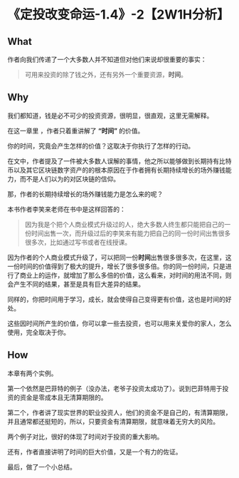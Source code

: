 # 《定投改变命运-1.4》-2【2W1H分析】

## What

作者向我们传递了一个大多数人并不知道但对他们来说却很重要的事实：

>  可用来投资的除了钱之外，还有另外一个重要资源，**时间**。

## Why

我们都知道，钱是必不可少的投资资源，很明显，很直观，这里无需解释。

在这一章里 ，作者只着重讲解了 **“时间”** 的价值。

你的时间，究竟会产生怎样的价值？这取决于你执行了怎样的行动。

在文中，作者提及了一件被大多数人误解的事情，他之所以能够做到长期持有比特币以及其它区块链数字资产的的根本原因在于作者拥有长期持续增长的场外赚钱能力，而不是人们以为的对区块链的信仰。

那，作者的长期持续增长的场外赚钱能力是怎么来的呢？

本书作者李笑来老师在书中是这样回答的：

> 因为我是个把个人商业模式升级过的人，绝大多数人终生都只能把自己的一份时间出售一次，而升级过后的李笑来有能力把自己的同一份时间出售很多很多次，比如通过写书或者在线授课。

因为作者的个人商业模式升级了，可以把同一份**时间**出售很多很多次，在这里，这一份时间的价值得到了极大的提升，增长了很多很多倍。你的同一份时间，只是进行了商业上的运作，就增加了那么多倍的价值，这么看来，对时间的用法不同，则会产生不同的结果，甚至是具有巨大差异的结果。

同样的，你把时间用于学习，成长，就会使得自己变得更有价值，这也是时间的好处。

这些因时间所产生的价值，你可以拿一些去投资，也可以用来关爱你的家人，怎么使用，完全取决于你。

## How

本章有两个实例。

第一个依然是巴菲特的例子（没办法，老爷子投资太成功了）。说到巴菲特用于投资的资金是零成本且无清算期限的。

第二个，作者讲了现实世界的职业投资人，他们的资金不是自己的，有清算期限，并且通常都还挺短的，所以，只要资金有清算期限，就意味着无穷大的风险。

两个例子对比，很好的体现了时间对于投资的重大影响。

还有，作者直接讲明了时间的巨大价值，又是一个有力的佐证。

最后，做了一个小总结。